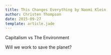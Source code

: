 ```yaml
---
title: This Changes Everything by Naomi Klein
author: Christen Thompson
date: 2015-09-27
template: article.jade 
---
```


Capitalism vs The Environment

<span class="more"></span>

Will we work to save the planet?
